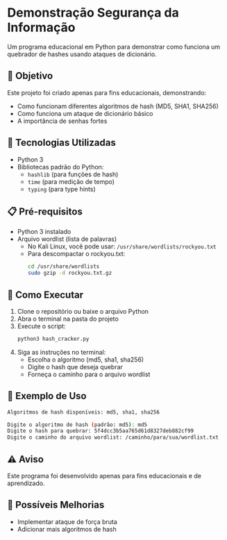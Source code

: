 # Demonstração Segurança da Informação

Um programa educacional em Python para demonstrar como funciona um quebrador de hashes usando ataques de dicionário.

## 🎯 Objetivo
Este projeto foi criado apenas para fins educacionais, demonstrando:
- Como funcionam diferentes algoritmos de hash (MD5, SHA1, SHA256)
- Como funciona um ataque de dicionário básico
- A importância de senhas fortes

## 🔧 Tecnologias Utilizadas
- Python 3
- Bibliotecas padrão do Python:
  - `hashlib` (para funções de hash)
  - `time` (para medição de tempo)
  - `typing` (para type hints)

## 📋 Pré-requisitos
- Python 3 instalado
- Arquivo wordlist (lista de palavras)
  - No Kali Linux, você pode usar: `/usr/share/wordlists/rockyou.txt`
  - Para descompactar o rockyou.txt:
    ```bash
    cd /usr/share/wordlists
    sudo gzip -d rockyou.txt.gz
    ```

## 🚀 Como Executar
1. Clone o repositório ou baixe o arquivo Python
2. Abra o terminal na pasta do projeto
3. Execute o script:
   ```bash
   python3 hash_cracker.py
   ```
4. Siga as instruções no terminal:
   - Escolha o algoritmo (md5, sha1, sha256)
   - Digite o hash que deseja quebrar
   - Forneça o caminho para o arquivo wordlist

## 📝 Exemplo de Uso
```bash
Algoritmos de hash disponíveis: md5, sha1, sha256

Digite o algoritmo de hash (padrão: md5): md5
Digite o hash para quebrar: 5f4dcc3b5aa765d61d8327deb882cf99
Digite o caminho do arquivo wordlist: /caminho/para/sua/wordlist.txt
```

## ⚠️ Aviso 
Este programa foi desenvolvido apenas para fins educacionais e de aprendizado.

## 📌 Possíveis Melhorias
- Implementar ataque de força bruta
- Adicionar mais algoritmos de hash
